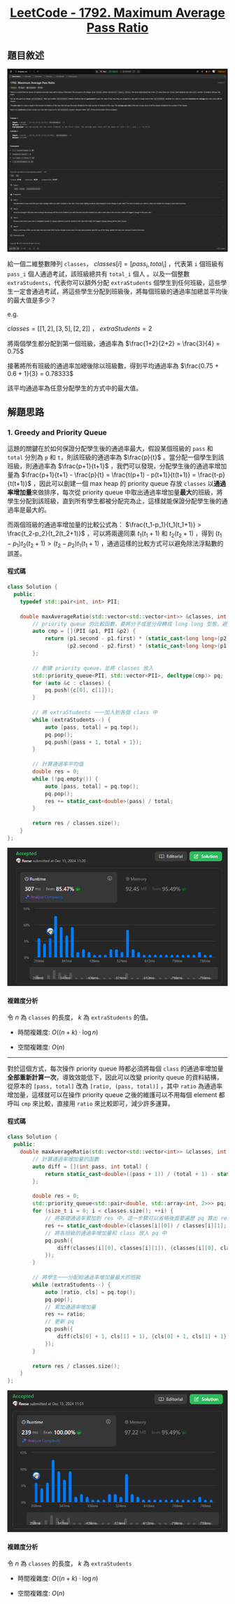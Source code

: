 # <center> [LeetCode - 1792. Maximum Average Pass Ratio](https://leetcode.com/problems/maximum-average-pass-ratio/description/) </center>

## 題目敘述

[![](https://raw.githubusercontent.com/reese60525/ForPicGo/main/Pictures/20241215104556830.png)](https://raw.githubusercontent.com/reese60525/ForPicGo/main/Pictures/20241215104556830.png)

給一個二維整數陣列 `classes`， $classes[i] = [pass_i, total_i]$ ，代表第 `i` 個班級有 `pass_i` 個人通過考試，該班級總共有 `total_i` 個人 。以及一個整數 `extraStudents`，代表你可以額外分配 `extraStudents` 個學生到任何班級，這些學生一定會通過考試，將這些學生分配到班級後，將每個班級的通過率加總並平均後的最大值是多少？

e.g.

$classes = [[1, 2], [3, 5], [2, 2]]$ ， $extraStudents = 2$

將兩個學生都分配到第一個班級，通過率為 $\frac{1+2}{2+2} = \frac{3}{4} = 0.75$

接著將所有班級的通過率加總後除以班級數，得到平均通過率為 $\frac{0.75 + 0.6 + 1}{3} = 0.78333$

該平均通過率為任意分配學生的方式中的最大值。

## 解題思路

### 1. Greedy and Priority Queue

這題的關鍵在於如何保證分配學生後的通過率最大，假設某個班級的 `pass` 和 `total` 分別為 `p` 和 `t`，則該班級的通過率為 $\frac{p}{t}$ 。當分配一個學生到該班級，則通過率為 $\frac{p+1}{t+1}$ ，我們可以發現，分配學生後的通過率增加量為 $\frac{p+1}{t+1} - \frac{p}{t} = \frac{t(p+1) - p(t+1)}{t(t+1)} = \frac{t-p}{t(t+1)}$ ，因此可以創建一個 max heap 的 priority queue 存放 `classes` 以**通過率增加量**來做排序，每次從 priority queue 中取出通過率增加量**最大**的班級，將學生分配到該班級，直到所有學生都被分配完為止，這樣就能保證分配學生後的通過率是最大的。

而兩個班級的通過率增加量的比較公式為： $\frac{t_1-p_1}{t_1(t_1+1)} > \frac{t_2-p_2}{t_2(t_2+1)}$ ，可以將兩邊同乘 $t_1(t_1+1)$ 和 $t_2(t_2+1)$ ，得到 $(t_1-p_1)t_2(t_2+1) > (t_2-p_2)t_1(t_1+1)$ ，通過這樣的比較方式可以避免除法浮點數的誤差。

#### 程式碼

```c++ {.line-numbers}
class Solution {
  public:
    typedef std::pair<int, int> PII;

    double maxAverageRatio(std::vector<std::vector<int>> &classes, int extraStudents) {
        // priority queue 的比較函數，要將分子或是分母轉成 long long 型態，避免乘法溢位
        auto cmp = [](PII &p1, PII &p2) {
            return (p1.second - p1.first) * (static_cast<long long>(p2.second) * (p2.second + 1)) <
                   (p2.second - p2.first) * (static_cast<long long>(p1.second) * (p1.second + 1));
        };

        // 創建 priority queue，並將 classes 放入
        std::priority_queue<PII, std::vector<PII>, decltype(cmp)> pq;
        for (auto &c : classes) {
            pq.push({c[0], c[1]});
        }

        // 將 extraStudents 一一加入到各個 class 中
        while (extraStudents--) {
            auto [pass, total] = pq.top();
            pq.pop();
            pq.push({pass + 1, total + 1});
        }

        // 計算通過率平均值
        double res = 0;
        while (!pq.empty()) {
            auto [pass, total] = pq.top();
            pq.pop();
            res += static_cast<double>(pass) / total;
        }

        return res / classes.size();
    }
};
```

[![](https://raw.githubusercontent.com/reese60525/ForPicGo/main/Pictures/20241215112102327.png)](https://raw.githubusercontent.com/reese60525/ForPicGo/main/Pictures/20241215112102327.png)

#### 複雜度分析

令 $n$ 為 `classes` 的長度， $k$ 為 `extraStudents` 的值。

- 時間複雜度: $O((n+k) \cdot \log n)$

- 空間複雜度: $O(n)$

---
對於這個方式，每次操作 priority queue 時都必須將每個 `class` 的通過率增加量**全部重新計算一次**，導致效能低下，因此可以改變 priority queue 的資料結構，從原本的 `[pass, total]` 改為 `[ratio, (pass, total)]` ，其中 `ratio` 為通過率增加量，這樣就可以在操作 priority queue 之後的維護可以不用每個 element 都呼叫 `cmp` 來比較，直接用 `ratio` 來比較即可，減少許多運算。

#### 程式碼

```c++ {.line-numbers}
class Solution {
  public:
    double maxAverageRatio(std::vector<std::vector<int>> &classes, int extraStudents) {
        // 計算通過率增加量的函數
        auto diff = [](int pass, int total) {
            return static_cast<double>((pass + 1)) / (total + 1) - static_cast<double>(pass) / total;
        };

        double res = 0;
        std::priority_queue<std::pair<double, std::array<int, 2>>> pq;
        for (size_t i = 0; i < classes.size(); ++i) {
            // 將基礎通過率累加到 res 中，這一步驟可以省略後面要遍歷 pq 算出 res 的步驟
            res += static_cast<double>(classes[i][0]) / classes[i][1];
            // 將各班級的通過率增加量和 class 放入 pq 中
            pq.push({
                diff(classes[i][0], classes[i][1]), {classes[i][0], classes[i][1]}
            });
        }

        // 將學生一一分配給通過率增加量最大的班級
        while (extraStudents--) {
            auto [ratio, cls] = pq.top();
            pq.pop();
            // 累加通過率增加量
            res += ratio;
            // 更新 pq
            pq.push({
                diff(cls[0] + 1, cls[1] + 1), {cls[0] + 1, cls[1] + 1}
            });
        }

        return res / classes.size();
    }
};
```

[![](https://raw.githubusercontent.com/reese60525/ForPicGo/main/Pictures/20241215115130556.png)](https://raw.githubusercontent.com/reese60525/ForPicGo/main/Pictures/20241215115130556.png)

#### 複雜度分析

令 $n$ 為 `classes` 的長度， $k$ 為 `extraStudents`

- 時間複雜度: $O((n+k) \cdot \log n)$

- 空間複雜度: $O(n)$
